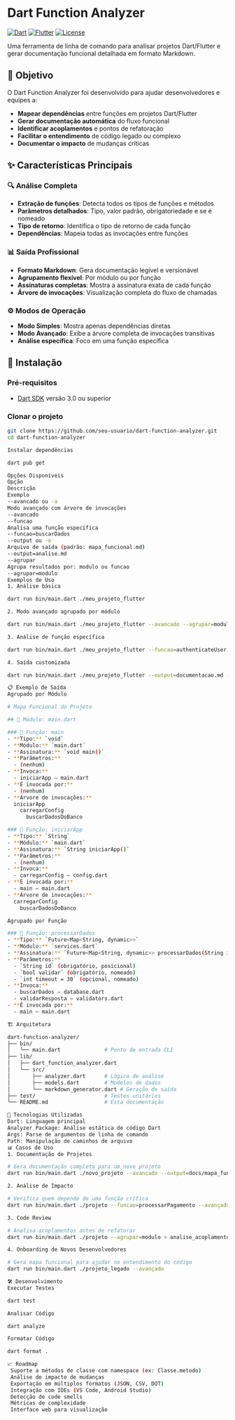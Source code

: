 # Dart Function Analyzer

[![Dart](https://img.shields.io/badge/Dart-0175C2?style=for-the-badge&logo=dart&logoColor=white)](https://dart.dev)
[![Flutter](https://img.shields.io/badge/Flutter-02569B?style=for-the-badge&logo=flutter&logoColor=white)](https://flutter.dev)
[![License](https://img.shields.io/badge/License-MIT-green.svg?style=for-the-badge)](LICENSE)

Uma ferramenta de linha de comando para analisar projetos Dart/Flutter e gerar documentação funcional detalhada em formato Markdown.

## 🎯 Objetivo

O Dart Function Analyzer foi desenvolvido para ajudar desenvolvedores e equipes a:

- **Mapear dependências** entre funções em projetos Dart/Flutter
- **Gerar documentação automática** do fluxo funcional
- **Identificar acoplamentos** e pontos de refatoração
- **Facilitar o entendimento** de código legado ou complexo
- **Documentar o impacto** de mudanças críticas

## ✨ Características Principais

### 🔍 Análise Completa
- **Extração de funções**: Detecta todos os tipos de funções e métodos
- **Parâmetros detalhados**: Tipo, valor padrão, obrigatoriedade e se é nomeado
- **Tipo de retorno**: Identifica o tipo de retorno de cada função
- **Dependências**: Mapeia todas as invocações entre funções

### 📊 Saída Profissional
- **Formato Markdown**: Gera documentação legível e versionável
- **Agrupamento flexível**: Por módulo ou por função
- **Assinaturas completas**: Mostra a assinatura exata de cada função
- **Árvore de invocações**: Visualização completa do fluxo de chamadas

### ⚙️ Modos de Operação
- **Modo Simples**: Mostra apenas dependências diretas
- **Modo Avançado**: Exibe a árvore completa de invocações transitivas
- **Análise específica**: Foco em uma função específica

## 🚀 Instalação

### Pré-requisitos
- [Dart SDK](https://dart.dev/get-dart) versão 3.0 ou superior

### Clonar o projeto
```bash
git clone https://github.com/seu-usuario/dart-function-analyzer.git
cd dart-function-analyzer

Instalar dependências

dart pub get

Opções Disponíveis
Opção
Descrição
Exemplo
--avancado ou -a
Modo avançado com árvore de invocações
--avancado
--funcao
Analisa uma função específica
--funcao=buscarDados
--output ou -o
Arquivo de saída (padrão: mapa_funcional.md)
--output=analise.md
--agrupar
Agrupa resultados por: modulo ou funcao
--agrupar=modulo
Exemplos de Uso
1. Análise básica

dart run bin/main.dart ./meu_projeto_flutter

2. Modo avançado agrupado por módulo

dart run bin/main.dart ./meu_projeto_flutter --avancado --agrupar=modulo

3. Análise de função específica

dart run bin/main.dart ./meu_projeto_flutter --funcao=authenticateUser --avançado

4. Saída customizada

dart run bin/main.dart ./meu_projeto_flutter --output=documentacao.md --agrupar=função

📋 Exemplo de Saída
Agrupado por Módulo

# Mapa Funcional do Projeto

## 📁 Módulo: main.dart

### 🔧 Função: main
- **Tipo:** `void`
- **Módulo:** `main.dart`
- **Assinatura:** `void main()`
- **Parâmetros:**
  - (nenhum)
- **Invoca:**
  - iniciarApp – main.dart
- **É invocada por:**
  - (nenhum)
- **Árvore de invocações:**
  iniciarApp
    carregarConfig
      buscarDadosDoBanco

### 🔧 Função: iniciarApp
- **Tipo:** `String`
- **Módulo:** `main.dart`
- **Assinatura:** `String iniciarApp()`
- **Parâmetros:**
  - (nenhum)
- **Invoca:**
  - carregarConfig – config.dart
- **É invocada por:**
  - main – main.dart
- **Árvore de invocações:**
  carregarConfig
    buscarDadosDoBanco

Agrupado por Função

### 🔧 Função: processarDados
- **Tipo:** `Future<Map<String, dynamic>>`
- **Módulo:** `services.dart`
- **Assinatura:** `Future<Map<String, dynamic>> processarDados(String id, {required bool validar, int timeout = 30})`
- **Parâmetros:**
  - `String id` (obrigatório, posicional)
  - `bool validar` (obrigatório, nomeado)
  - `int timeout = 30` (opcional, nomeado)
- **Invoca:**
  - buscarDados – database.dart
  - validarResposta – validators.dart
- **É invocada por:**
  - main – main.dart

🏗️ Arquitetura

dart-function-analyzer/
├── bin/
│   └── main.dart              # Ponto de entrada CLI
├── lib/
│   ├── dart_function_analyzer.dart
│   └── src/
│       ├── analyzer.dart      # Lógica de análise
│       ├── models.dart        # Modelos de dados
│       └── markdown_generator.dart # Geração de saída
├── test/                      # Testes unitários
└── README.md                  # Esta documentação

🔧 Tecnologias Utilizadas
Dart: Linguagem principal
Analyzer Package: Análise estática de código Dart
Args: Parse de argumentos de linha de comando
Path: Manipulação de caminhos de arquivo
📊 Casos de Uso
1. Documentação de Projetos

# Gera documentação completa para um novo projeto
dart run bin/main.dart ./novo_projeto --avancado --output=docs/mapa_funcional.md

2. Análise de Impacto

# Verifica quem depende de uma função crítica
dart run bin/main.dart ./projeto --funcao=processarPagamento --avançado

3. Code Review

# Analisa acoplamentos antes de refatorar
dart run bin/main.dart ./projeto --agrupar=modulo > analise_acoplamento.md

4. Onboarding de Novos Desenvolvedores

# Gera mapa funcional para ajudar no entendimento do código
dart run bin/main.dart ./projeto_legado --avançado

🛠️ Desenvolvimento
Executar Testes

dart test

Analisar Código

dart analyze

Formatar Código

dart format .

📈 Roadmap
 Suporte a métodos de classe com namespace (ex: Classe.metodo)
 Análise de impacto de mudanças
 Exportação em múltiplos formatos (JSON, CSV, DOT)
 Integração com IDEs (VS Code, Android Studio)
 Detecção de code smells
 Métricas de complexidade
 Interface web para visualização